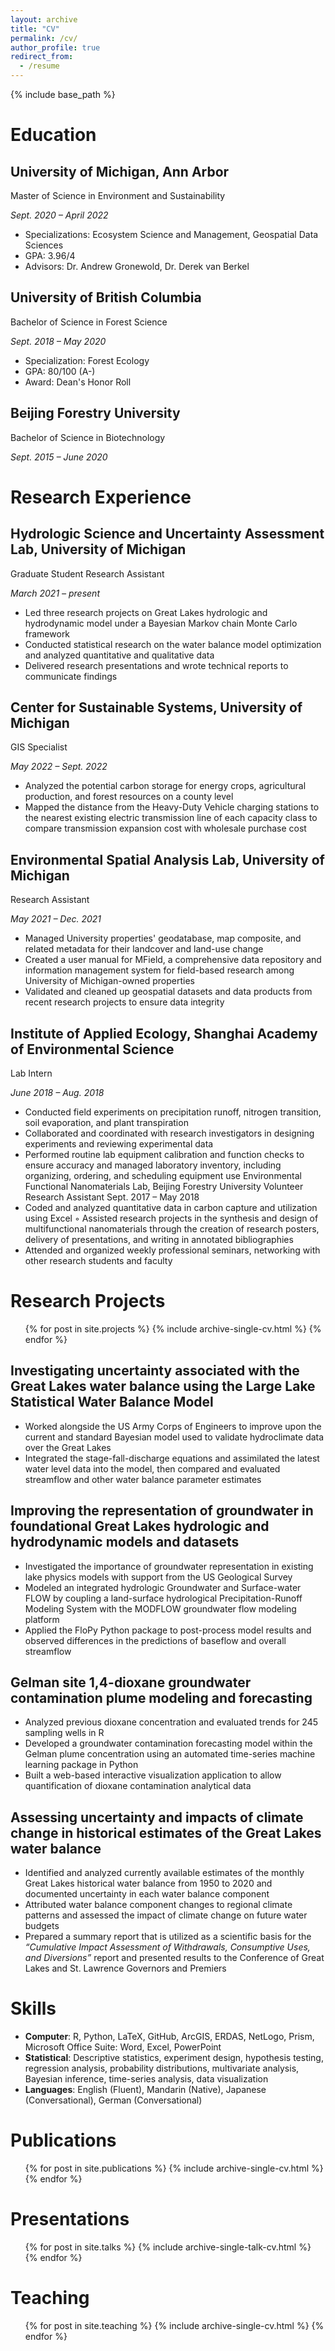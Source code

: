 ```yaml
---
layout: archive
title: "CV"
permalink: /cv/
author_profile: true
redirect_from:
  - /resume
---
```


{% include base_path %}

# Education

## University of Michigan, Ann Arbor
Master of Science in Environment and Sustainability

*Sept. 2020 – April 2022*

- Specializations: Ecosystem Science and Management, Geospatial Data Sciences
- GPA: 3.96/4 
- Advisors: Dr. Andrew Gronewold, Dr. Derek van Berkel

## University of British Columbia	
Bachelor of Science in Forest Science	

*Sept. 2018 – May 2020*

- Specialization: Forest Ecology
- GPA: 80/100 (A-)
- Award: Dean's Honor Roll

## Beijing Forestry University	
Bachelor of Science in Biotechnology 

*Sept. 2015 – June 2020*

# Research Experience 

## Hydrologic Science and Uncertainty Assessment Lab, University of Michigan
Graduate Student Research Assistant	                                               

*March 2021 – present*

- Led three research projects on Great Lakes hydrologic and hydrodynamic model under a Bayesian Markov chain Monte Carlo framework
- Conducted statistical research on the water balance model optimization and analyzed quantitative and qualitative data 
- Delivered research presentations and wrote technical reports to communicate findings

## Center for Sustainable Systems, University of Michigan
GIS Specialist		   

*May 2022 – Sept. 2022*

- Analyzed the potential carbon storage for energy crops, agricultural production, and forest resources on a county level
- Mapped the distance from the Heavy-Duty Vehicle charging stations to the nearest existing electric transmission line of each capacity class to compare transmission expansion cost with wholesale purchase cost


## Environmental Spatial Analysis Lab, University of Michigan

Research Assistant

*May 2021 – Dec. 2021*

- Managed University properties' geodatabase, map composite, and related metadata for their landcover and land-use change
- Created a user manual for MField, a comprehensive data repository and information management system for field-based research among University of Michigan-owned properties 
- Validated and cleaned up geospatial datasets and data products from recent research projects to ensure data integrity

## Institute of Applied Ecology, Shanghai Academy of Environmental Science
Lab Intern		

*June 2018 – Aug. 2018*

- Conducted field experiments on precipitation runoff, nitrogen transition, soil evaporation, and plant transpiration 
- Collaborated and coordinated with research investigators in designing experiments and reviewing experimental data 
- Performed routine lab equipment calibration and function checks to ensure accuracy and managed laboratory inventory, including organizing, ordering, and scheduling equipment use
Environmental Functional Nanomaterials Lab, Beijing Forestry University
Volunteer Research Assistant	Sept. 2017 – May 2018
- Coded and analyzed quantitative data in carbon capture and utilization using Excel
◦ Assisted research projects in the synthesis and design of multifunctional nanomaterials through the creation of research posters, delivery of presentations, and writing in annotated bibliographies
- Attended and organized weekly professional seminars, networking with other research students and faculty

# Research Projects 
  <ul>{% for post in site.projects %}
    {% include archive-single-cv.html %}
  {% endfor %}</ul>

## Investigating uncertainty associated with the Great Lakes water balance using the Large Lake Statistical Water Balance Model 
- Worked alongside the US Army Corps of Engineers to improve upon the current and standard Bayesian model used to validate hydroclimate data over the Great Lakes
- Integrated the stage-fall-discharge equations and assimilated the latest water level data into the model, then compared and evaluated streamflow and other water balance parameter estimates

## Improving the representation of groundwater in foundational Great Lakes hydrologic and hydrodynamic models and datasets
- Investigated the importance of groundwater representation in existing lake physics models with support from the US Geological Survey
- Modeled an integrated hydrologic Groundwater and Surface-water FLOW by coupling a land-surface hydrological Precipitation-Runoff Modeling System with the MODFLOW groundwater flow modeling platform
- Applied the FloPy Python package to post-process model results and observed differences in the predictions of baseflow and overall streamflow

## Gelman site 1,4-dioxane groundwater contamination plume modeling and forecasting 
- Analyzed previous dioxane concentration and evaluated trends for 245 sampling wells in R
- Developed a groundwater contamination forecasting model within the Gelman plume concentration using an automated time-series machine learning package in Python
- Built a web-based interactive visualization application to allow quantification of dioxane contamination analytical data

## Assessing uncertainty and impacts of climate change in historical estimates of the Great Lakes water balance
- Identified and analyzed currently available estimates of the monthly Great Lakes historical water balance from 1950 to 2020 and documented uncertainty in each water balance component
- Attributed water balance component changes to regional climate patterns and assessed the impact of climate change on future water budgets
- Prepared a summary report that is utilized as a scientific basis for the *“Cumulative Impact Assessment of Withdrawals, Consumptive Uses, and Diversions”* report and presented results to the Conference of Great Lakes and St. Lawrence Governors and Premiers
  
# Skills
* **Computer**: R, Python, LaTeX, GitHub, ArcGIS, ERDAS, NetLogo, Prism, Microsoft Office Suite: Word, Excel, PowerPoint
* **Statistical**: Descriptive statistics, experiment design, hypothesis testing, regression analysis, probability distributions, multivariate analysis, Bayesian inference, time-series analysis, data visualization
* **Languages**: English (Fluent), Mandarin (Native), Japanese (Conversational), German (Conversational)

# Publications
  <ul>{% for post in site.publications %}
    {% include archive-single-cv.html %}
  {% endfor %}</ul>
  
# Presentations
  <ul>{% for post in site.talks %}
    {% include archive-single-talk-cv.html %}
  {% endfor %}</ul>
  
# Teaching
  <ul>{% for post in site.teaching %}
    {% include archive-single-cv.html %}
  {% endfor %}</ul>
  
<!-- Service and leadership
======
* Currently signed in to 43 different slack teams -->

